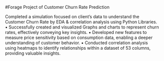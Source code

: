 #Forage Project of Customer Churn Rate Prediction

Completed a simulation focused on client’s data to understand the Customer Churn Rate by EDA & correlation analysis using Python Libraries.
▪ Successfully created and visualized Graphs and charts to represent churn rates, effectively conveying key insights.
▪ Developed new features to measure price sensitivity based on consumption data, enabling a deeper understanding of customer behavior.
▪ Conducted correlation analysis using heatmaps to identify relationships within a dataset of 53 columns, providing valuable insights.
